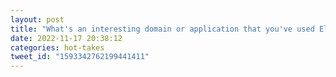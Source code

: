```yaml
---
layout: post
title: "What's an interesting domain or application that you've used Elixir for or seen Elixir used in recently?"
date: 2022-11-17 20:38:12
categories: hot-takes
tweet_id: "1593342762199441411"
---
```



<!-- Original tweet: https://twitter.com/i/status/1593342762199441411 -->